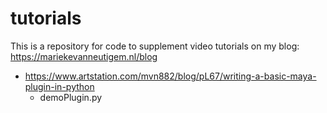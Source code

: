 # tutorials
This is a repository for code to supplement video tutorials on my blog: https://mariekevanneutigem.nl/blog

- https://www.artstation.com/mvn882/blog/pL67/writing-a-basic-maya-plugin-in-python
  - demoPlugin.py
